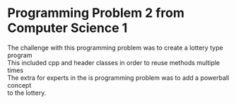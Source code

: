 # Programming Problem 2 from Computer Science 1
The challenge with this programming problem was to create a lottery type program<br/>
This included cpp and header classes in order to reuse methods multiple times<br/>
The extra for experts in the is programming problem was to add a powerball concept<br/>
to the lottery.
